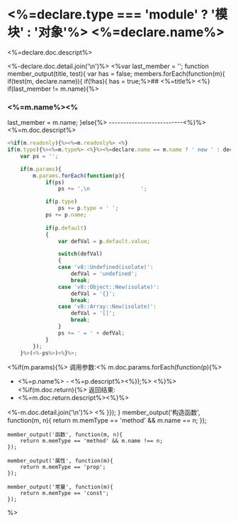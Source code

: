 # <%=declare.type === 'module' ? '模块' : '对象'%> <%=declare.name%>
<%=declare.doc.descript%>

<%-declare.doc.detail.join('\n')%>
<%var last_member = '';
function member_output(title, test){
    var has = false;
    members.forEach(function(m){
     if(test(m, declare.name)){ 
         if(!has){
             has = true;%>## <%=title%>
        <%}
        if(last_member != m.name){%>
### <%=m.name%><%
last_member = m.name;
}else{%>
--------------------------<%}%>
<%=m.doc.descript%>
```JavaScript
<%if(m.readonly){%><%=m.readonly%> <%}
if(m.type){%><%=m.type%> <%}%><%=declare.name == m.name ? ' new ' : declare.name + '.'%><%=m.name%><%if(m.memType == 'method'){
    var ps = '';

    if(m.params){
        m.params.forEach(function(p){
            if(ps)
                ps += ',\n                ';

            if(p.type)
                ps += p.type + ' ';
            ps += p.name;
    
            if(p.default)
            {
                var defVal = p.default.value;

                switch(defVal)
                {
                case 'v8::Undefined(isolate)':
                    defVal = 'undefined';
                    break;
                case 'v8::Object::New(isolate)':
                    defVal = '{}';
                    break;
                case 'v8::Array::New(isolate)':
                    defVal = '[]';
                    break;
                }
                ps += ' = ' + defVal;
            }
        });
    }%>(<%-ps%>)<%}%>;
```
<%if(m.params){%>
调用参数:<% m.doc.params.forEach(function(p){%>
* <%=p.name%> - <%=p.descript%><%});%>
<%}%><%if(m.doc.return){%>
返回结果:
* <%=m.doc.return.descript%><%}%>

<%-m.doc.detail.join('\n')%>
<%  }});
    }
    member_output('构造函数', function(m, n){
        return m.memType == 'method' && m.name == n;
    });

    member_output('函数', function(m, n){
        return m.memType == 'method' && m.name !== n;
    });

    member_output('属性', function(m){
        return m.memType == 'prop';
    });

    member_output('常量', function(m){
        return m.memType == 'const';
    });

%>
